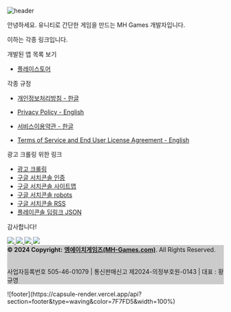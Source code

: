 ![header](https://capsule-render.vercel.app/api?type=waving&color=7F7FD5&text=%20엠에이치게임즈(MH-Games)%20%20&height=200&width=100%&fontSize=60&fontColor=ffffff")

안녕하세요. 유니티로 간단한 게임을 만드는 MH Games 개발자입니다.

이하는 각종 링크입니다.

개발된 앱 목록 보기
- [플레이스토어](https://play.google.com/store/apps/dev?id=8046038540507244871)


각종 규정
- [개인정보처리방침 - 한글](https://mh-games.com/Privacy/)
- [Privacy Policy - English](https://mh-games.com/Privacy_en/)
  
- [서비스이용약관 - 한글](https://mh-games.com/Service/)
- [Terms of Service and End User License Agreement - English](https://mh-games.com/Service_en/)

  
광고 크롤링 위한 링크
- [광고 크롤링](https://mh-games.com/app-ads.txt)
- [구글 서치콘솔 인증](https://mh-games.com/googlefd894035d5ef7322.html)
- [구글 서치콘솔 사이트맵](https://mh-games.com/sitemap.xml)
- [구글 서치콘솔 robots](https://mh-games.com/robots.txt)
- [구글 서치콘솔 RSS](https://mh-games.com/feed.xml)
- [플레이콘솔 딥링크 JSON](https://mh-games.com/.well-known/assetlinks.json)

감사합니다!


<script async src="https://pagead2.googlesyndication.com/pagead/js/adsbygoogle.js?client=ca-pub-1346337765649621"
     crossorigin="anonymous"></script>

<!-- 디스플레이 광고 -->
<ins class="adsbygoogle"
     style="display:block"
     data-ad-client="ca-pub-1346337765649621"
     data-ad-slot="6732691974"
     data-ad-format="auto"
     data-full-width-responsive="true"></ins>
<script>
     (adsbygoogle = window.adsbygoogle || []).push({});
</script>



<footer class="bg-light text-center text-white">
  <!-- Example -->
  <span>
  <a href="https://www.instagram.com/6unoyunr/">
    <img src="https://img.shields.io/badge/Instagram-ff69b4?style=plastic&logo=Instagram&logoColor=white"/>
  </a>
  </span>
  <!-- 스토어 -->
  <span>
    <a href="https://play.google.com/store/apps/dev?id=8046038540507244871">
      <img src="https://img.shields.io/badge/Store-414141?style=plastic&logo=GooglePlay&logoColor=white"/>
    </a>
  </span>
  <!-- 지메일 -->
  <span>
    <a href="https://mail.google.com/mail/?view=cm&fs=1&to=kalehwang410@gmail.com">
      <img src="https://img.shields.io/badge/Gmail-hexcode#EA4335?style=plastic&logo=G-Mail&logoColor=white"/>
    </a>
  </span>
  <!-- 깃허브 -->
  <span>
    <a href="https://github.com/MH-Games">
      <img src="https://img.shields.io/badge/Github-hexcode#181717?style=plastic&logo=Github&logoColor=white"/>
    </a>
  </span>
  <!-- Copyright -->
  <br>
  <div class="text-center p-3" style="background-color: rgba(0, 0, 0, 0.2);">
    <b> © 2024 Copyright:</b>
    <a class="text-white" href="https://MH-Games.com/"><b>엠에이치게임즈(MH-Games.com)</b></a>. All Rights Reserved.
    <p><br>사업자등록번호 505-46-01079 | 통신판매신고 제2024-의정부호원-0143 | 대표 : 황규영</p>
  </div>
  <!-- Copyright -->
</footer>
![footer](https://capsule-render.vercel.app/api?section=footer&type=waving&color=7F7FD5&width=100%)
